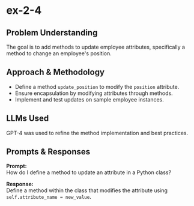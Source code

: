 # ex-2-4

## Problem Understanding
The goal is to add methods to update employee attributes, specifically a method to change an employee's position.

## Approach & Methodology
- Define a method `update_position` to modify the `position` attribute.
- Ensure encapsulation by modifying attributes through methods.
- Implement and test updates on sample employee instances.

## LLMs Used
GPT-4 was used to refine the method implementation and best practices.

## Prompts & Responses
**Prompt:**  
How do I define a method to update an attribute in a Python class?

**Response:**  
Define a method within the class that modifies the attribute using `self.attribute_name = new_value`.
